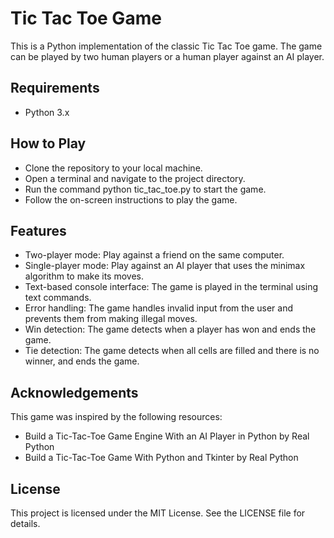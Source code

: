 # Tic Tac Toe Game

This is a Python implementation of the classic Tic Tac Toe game. The game can be played by two human players or a human player against an AI player.

## Requirements
- Python 3.x
  
## How to Play
- Clone the repository to your local machine.
- Open a terminal and navigate to the project directory.
- Run the command python tic_tac_toe.py to start the game.
- Follow the on-screen instructions to play the game.

## Features
- Two-player mode: Play against a friend on the same computer.
- Single-player mode: Play against an AI player that uses the minimax algorithm to make its moves.
- Text-based console interface: The game is played in the terminal using text commands.
- Error handling: The game handles invalid input from the user and prevents them from making illegal moves.
- Win detection: The game detects when a player has won and ends the game.
- Tie detection: The game detects when all cells are filled and there is no winner, and ends the game.

## Acknowledgements
This game was inspired by the following resources:
- Build a Tic-Tac-Toe Game Engine With an AI Player in Python by Real Python
- Build a Tic-Tac-Toe Game With Python and Tkinter by Real Python
## License

This project is licensed under the MIT License. See the LICENSE file for details.
